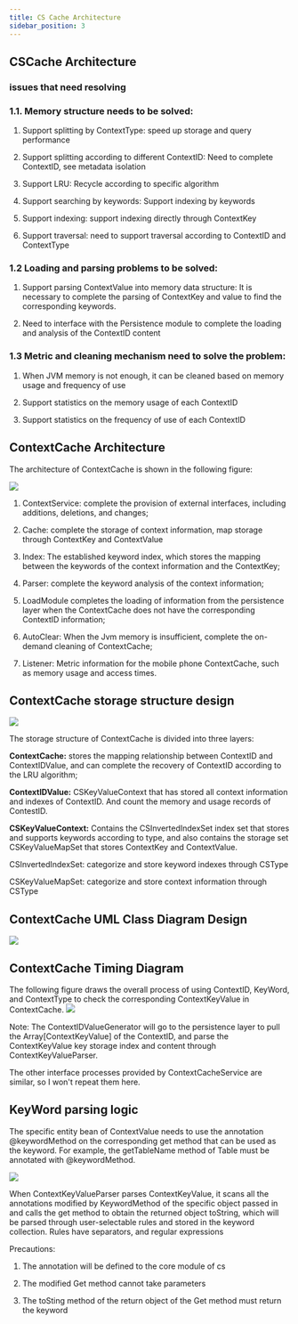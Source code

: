 ```yaml
---
title: CS Cache Architecture
sidebar_position: 3
---
```



## **CSCache Architecture**
### **issues that need resolving**

### 1.1. Memory structure needs to be solved:

1. Support splitting by ContextType: speed up storage and query performance

2. Support splitting according to different ContextID: Need to complete ContextID, see metadata isolation

3. Support LRU: Recycle according to specific algorithm

4. Support searching by keywords: Support indexing by keywords

5. Support indexing: support indexing directly through ContextKey

6. Support traversal: need to support traversal according to ContextID and ContextType

### 1.2 Loading and parsing problems to be solved:

1. Support parsing ContextValue into memory data structure: It is necessary to complete the parsing of ContextKey and value to find the corresponding keywords.

2. Need to interface with the Persistence module to complete the loading and analysis of the ContextID content

### 1.3 Metric and cleaning mechanism need to solve the problem:

1. When JVM memory is not enough, it can be cleaned based on memory usage and frequency of use

2. Support statistics on the memory usage of each ContextID

3. Support statistics on the frequency of use of each ContextID

## **ContextCache Architecture**

The architecture of ContextCache is shown in the following figure:

![](/Images/Architecture/Public_Enhancement_Service/ContextService/linkis-contextservice-cache-01.png)

1. ContextService: complete the provision of external interfaces, including additions, deletions, and changes;

2. Cache: complete the storage of context information, map storage through ContextKey and ContextValue

3. Index: The established keyword index, which stores the mapping between the keywords of the context information and the ContextKey;

4. Parser: complete the keyword analysis of the context information;

5. LoadModule completes the loading of information from the persistence layer when the ContextCache does not have the corresponding ContextID information;

6. AutoClear: When the Jvm memory is insufficient, complete the on-demand cleaning of ContextCache;

7. Listener: Metric information for the mobile phone ContextCache, such as memory usage and access times.

## **ContextCache storage structure design**

![](/Images/Architecture/Public_Enhancement_Service/ContextService/linkis-contextservice-cache-02.png)

The storage structure of ContextCache is divided into three layers:

**ContextCache:** stores the mapping relationship between ContextID and ContextIDValue, and can complete the recovery of ContextID according to the LRU algorithm;

**ContextIDValue:** CSKeyValueContext that has stored all context information and indexes of ContextID. And count the memory and usage records of ContestID.

**CSKeyValueContext:** Contains the CSInvertedIndexSet index set that stores and supports keywords according to type, and also contains the storage set CSKeyValueMapSet that stores ContextKey and ContextValue.

CSInvertedIndexSet: categorize and store keyword indexes through CSType

CSKeyValueMapSet: categorize and store context information through CSType

## **ContextCache UML Class Diagram Design**

![](/Images/Architecture/Public_Enhancement_Service/ContextService/linkis-contextservice-cache-03.png)

## **ContextCache Timing Diagram**

The following figure draws the overall process of using ContextID, KeyWord, and ContextType to check the corresponding ContextKeyValue in ContextCache.
![](/Images/Architecture/Public_Enhancement_Service/ContextService/linkis-contextservice-cache-04.png)

Note: The ContextIDValueGenerator will go to the persistence layer to pull the Array[ContextKeyValue] of the ContextID, and parse the ContextKeyValue key storage index and content through ContextKeyValueParser.

The other interface processes provided by ContextCacheService are similar, so I won't repeat them here.

## **KeyWord parsing logic**

The specific entity bean of ContextValue needs to use the annotation \@keywordMethod on the corresponding get method that can be used as the keyword. For example, the getTableName method of Table must be annotated with \@keywordMethod.

![](/Images/Architecture/Public_Enhancement_Service/ContextService/linkis-contextservice-cache-05.png)

When ContextKeyValueParser parses ContextKeyValue, it scans all the annotations modified by KeywordMethod of the specific object passed in and calls the get method to obtain the returned object toString, which will be parsed through user-selectable rules and stored in the keyword collection. Rules have separators, and regular expressions

Precautions:

1. The annotation will be defined to the core module of cs

2. The modified Get method cannot take parameters

3. The toSting method of the return object of the Get method must return the keyword